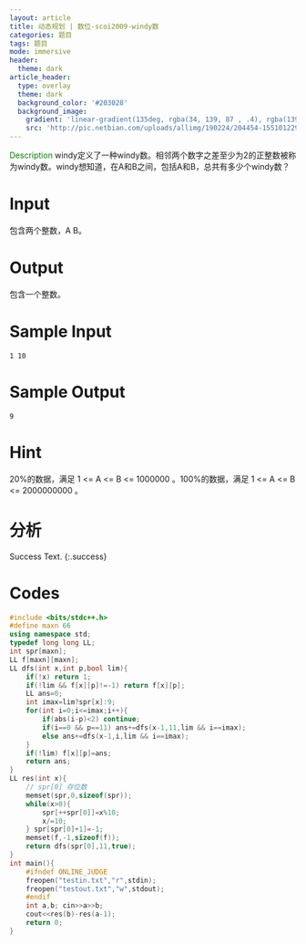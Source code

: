 ```yaml
---
layout: article
title: 动态规划 | 数位-scoi2009-windy数
categories: 题目
tags: 题目
mode: immersive
header:
  theme: dark
article_header:
  type: overlay
  theme: dark
  background_color: '#203028'
  background_image:
    gradient: 'linear-gradient(135deg, rgba(34, 139, 87 , .4), rgba(139, 34, 139, .4))'
    src: 'http://pic.netbian.com/uploads/allimg/190224/204454-15510122943266.jpg'
---
```


<!--more-->

<font color=green> Description </font>
windy定义了一种windy数。相邻两个数字之差至少为2的正整数被称为windy数。windy想知道，在A和B之间，包括A和B，总共有多少个windy数？
# Input
包含两个整数，A B。
# Output
包含一个整数。
# Sample Input
```
1 10
```
# Sample Output
```
9
```
# Hint
20%的数据，满足 1 <= A <= B <= 1000000 。100%的数据，满足 1 <= A <= B <= 2000000000 。

# 分析
Success Text.
{:.success}

# Codes
```cpp
#include <bits/stdc++.h>
#define maxn 66
using namespace std;
typedef long long LL;
int spr[maxn];
LL f[maxn][maxn];
LL dfs(int x,int p,bool lim){
	if(!x) return 1;
	if(!lim && f[x][p]!=-1) return f[x][p];
	LL ans=0;
	int imax=lim?spr[x]:9;
	for(int i=0;i<=imax;i++){
		if(abs(i-p)<2) continue;
		if(i==0 && p==11) ans+=dfs(x-1,11,lim && i==imax);
		else ans+=dfs(x-1,i,lim && i==imax);
	}
	if(!lim) f[x][p]=ans;
	return ans;
}
LL res(int x){
	// spr[0] 存位数 
	memset(spr,0,sizeof(spr));
	while(x>0){
		spr[++spr[0]]=x%10;
		x/=10;
	} spr[spr[0]+1]=-1;
	memset(f,-1,sizeof(f));
	return dfs(spr[0],11,true);
}
int main(){
	#ifndef ONLINE_JUDGE
	freopen("testin.txt","r",stdin);
	freopen("testout.txt","w",stdout);
	#endif
	int a,b; cin>>a>>b;
	cout<<res(b)-res(a-1);
	return 0;
}
```
